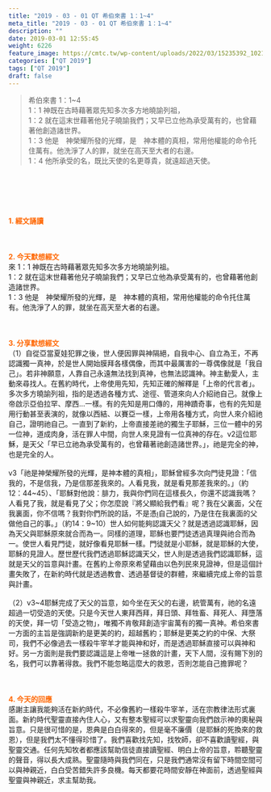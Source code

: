 ```yaml
---
title: "2019 - 03 - 01 QT 希伯來書 1：1~4"
meta_title: "2019 - 03 - 01 QT 希伯來書 1：1~4"
description: ""
date: 2019-03-01 12:55:45
weight: 6226
feature_image: https://cmtc.tw/wp-content/uploads/2022/03/15235392_10211799862337740_180693556567566654_o-1.webp
categories: ["QT 2019"]
tags: ["QT 2019"]
draft: false
---
```


<blockquote>希伯來書 1：1~4<br />
1：1 神既在古時藉著眾先知多次多方地曉諭列祖，<br />
1：2 就在這末世藉著他兒子曉諭我們；又早已立他為承受萬有的，也曾藉著他創造諸世界。<br />
1：3 他是　神榮耀所發的光輝，是　神本體的真相，常用他權能的命令托住萬有。他洗淨了人的罪，就坐在高天至大者的右邊。<br />
1：4 他所承受的名，既比天使的名更尊貴，就遠超過天使。</blockquote><br />
&nbsp;<br />
<br />
&nbsp;<br />
<br />
<span style="color: #ff6600;"><strong>1. </strong><strong>經文誦讀</strong></span><br />
<br />
<span style="color: #ff6600;"><strong> </strong></span><br />
<br />
<span style="color: #ff6600;"><strong>2. 今天默想</strong><strong>經文<br />
</strong></span>來 1：1 神既在古時藉著眾先知多次多方地曉諭列祖。<br />
1：2 就在這末世藉著他兒子曉諭我們；又早已立他為承受萬有的，也曾藉著他創造諸世界。<br />
1：3 他是　神榮耀所發的光輝，是　神本體的真相，常用他權能的命令托住萬有。他洗淨了人的罪，就坐在高天至大者的右邊。<br />
<br />
&nbsp;<br />
<br />
<span style="color: #ff6600;"><strong>3. 分享默想經文<br />
</strong></span>（1）自從亞當夏娃犯罪之後，世人便因罪與神隔絕，自我中心、自立為王，不再認識獨一真神，於是世人開始膜拜各樣偶像，而其中最厲害的一尊偶像就是「我自己」。若非神願意，人靠自己永遠無法找到真神，也無法認識神。神主動愛人，主動來尋找人。在舊約時代，上帝使用先知，先知正確的解釋是「上帝的代言者」。多次多方曉諭列祖，指的是透過各種方式、途徑、管道來向人介紹祂自己。就像上帝啟示亞伯拉罕、摩西…一樣。有的先知是用口傳的，用神蹟奇事，也有的先知是用行動甚至表演的，就像以西結、以賽亞一樣，上帝用各種方式，向世人來介紹祂自己，證明祂自己。一直到了新約，上帝直接差祂的獨生子耶穌，三位一體中的另一位神，道成肉身，活在罪人中間，向世人來見證有一位真神的存在。v2這位耶穌，是天父「早已立祂為承受萬有的，也曾藉著祂創造諸世界。」，祂是完全的神，也是完全的人。<br />
<br />
v3「祂是神榮耀所發的光輝，是神本體的真相」，耶穌曾經多次向門徒見證：「信我的，不是信我，乃是信那差我來的。人看見我，就是看見那差我來的。」（約12：44~45）、「耶穌對他說：腓力，我與你們同在這樣長久，你還不認識我嗎？人看見了我，就是看見了父；你怎麼說『將父顯給我們看』呢？我在父裏面，父在我裏面，你不信嗎？我對你們所說的話，不是憑自己說的，乃是住在我裏面的父做他自己的事。」（約14：9~10）世人如何能夠認識天父？就是透過認識耶穌，因為天父與耶穌原來就合而為一。同樣的道理，耶穌也要門徒透過真理與祂合而為一。使世人看見門徒，就好像看見耶穌一樣。門徒就是小耶穌，就是耶穌的大使，耶穌的見證人。歷世歷代我們透過耶穌認識天父，世人則是透過我們認識耶穌，這就是天父的旨意與計畫。在舊約上帝原來希望藉由以色列民來見證神，但是這個計畫失敗了，在新約時代就是透過教會、透過基督徒的群體，來繼續完成上帝的旨意與計畫。<br />
<br />
（2）v3~4耶穌完成了天父的旨意，如今坐在天父的右邊，統管萬有，祂的名遠超過一切受造的天使。只是今天世人東拜西拜，拜日頭、拜牲畜、拜死人、拜墮落的天使，拜一切「受造之物」，唯獨不肯敬拜創造宇宙萬有的獨一真神。希伯來書一方面的主旨是強調新約是更美的約，超越舊約；耶穌是更美之約的中保、大祭司，我們不必像過去一樣殺牛宰羊才能與神和好，而是透過耶穌直接可以與神和好。另一方面則是我們要認識這是上帝唯一拯救的計畫，天下人間，沒有賜下別的名，我們可以靠著得救。我們不能忽略這麼大的救恩，否則怎能自己擔罪呢？<br />
<br />
&nbsp;<br />
<br />
<span style="color: #ff6600;"><strong>4. 今天的回應<br />
</strong></span>感謝主讓我能夠活在新約時代，不必像舊約一樣殺牛宰羊，活在宗教律法形式裏面。新約時代聖靈直接內住人心，又有整本聖經可以求聖靈向我們啟示神的奧秘與旨意。只是很可惜的是，恩典是白白得來的，但是毫不廉價（是耶穌的死換來的救恩），但是我們太不懂得珍惜了。我們喜歡找先知，找牧師，卻不喜歡讀聖經，與聖靈交通。任何先知牧者都應該幫助信徒直接讀聖經、明白上帝的旨意，聆聽聖靈的聲音，得以長大成熟。聖靈隨時與我們同在，只是我們通常沒有留下時間空間可以與神親近，白白受苦錯失許多良機。每天都要花時間安靜在神面前，透過聖經與聖靈與神親近，求主幫助我。<br />
<br />
&nbsp;
        